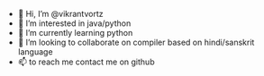 - 👋 Hi, I’m @vikrantvortz
- 👀 I’m interested in java/python
- 🌱 I’m currently learning python
- 💞️ I’m looking to collaborate on compiler based on hindi/sanskrit language
- 📫 to reach me contact me on github

<!---
vikrantvortz/vikrantvortz is a ✨ special ✨ repository because its `README.md` (this file) appears on your GitHub profile.
You can click the Preview link to take a look at your changes.
--->
